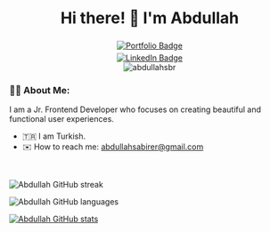 <div id="header" align="center">
    <h1>Hi there! 👋 I'm Abdullah</h1>
</div>
<div id="badges" align="center">
    <a href="https://www.abdullahsabirer.com.tr">
        <img src="https://img.shields.io/badge/www.abdullahsabirer.com.tr-55A4A7?style=for-the-badge" alt="Portfolio Badge" style="margin: 5px"/></a><br> 
    <a href="https://www.linkedin.com/in/abdullah-sabirer/">
        <img src="https://img.shields.io/badge/LinkedIn-blue?style=for-the-badge&logo=linkedin&logoColor=white" alt="LinkedIn Badge"/></a>
    <br>
    <img src="https://komarev.com/ghpvc/?username=abdullahsbr&label=Profile%20views&color=0e75b6&style=flat" alt="abdullahsbr" />
</div>

### :man_technologist: About Me:

I am a Jr. Frontend Developer who focuses on creating beautiful and functional user experiences.

- :tr: I am Turkish.
- :envelope: How to reach me: <abdullahsabirer@gmail.com>

<br>

![Abdullah GitHub streak](https://github-readme-streak-stats.herokuapp.com/?user=abdullahsbr&&theme=tokyonight)

![Abdullah GitHub languages](https://github-readme-stats.vercel.app/api/top-langs?username=abdullahsbr&show_icons=true&locale=en&layout=compact&theme=tokyonight)

[![Abdullah GitHub stats](https://github-readme-stats.vercel.app/api?username=abdullahsbr&show_icons=true&count_private=true&theme=tokyonight)](https://github.com/anuraghazra/github-readme-stats)
